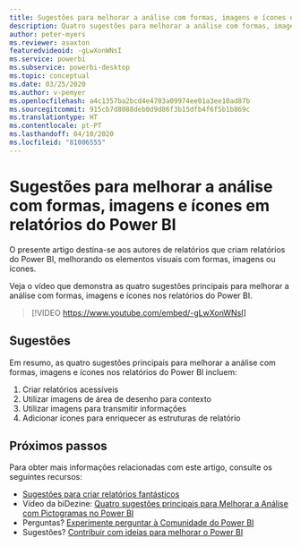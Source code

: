 ```yaml
---
title: Sugestões para melhorar a análise com formas, imagens e ícones em relatórios do Power BI
description: Quatro sugestões para melhorar a análise com formas, imagens e ícones nos elementos visuais de relatórios do Power BI, no Power BI Desktop ou no serviço Power BI.
author: peter-myers
ms.reviewer: asaxton
featuredvideoid: -gLwXonWNsI
ms.service: powerbi
ms.subservice: powerbi-desktop
ms.topic: conceptual
ms.date: 03/25/2020
ms.author: v-pemyer
ms.openlocfilehash: a4c1357ba2bcd4e4703a09974ee01a3ee10ad87b
ms.sourcegitcommit: 915cb7d8088deb0d9d86f3b15dfb4f6f5b1b869c
ms.translationtype: HT
ms.contentlocale: pt-PT
ms.lasthandoff: 04/10/2020
ms.locfileid: "81006555"
---
```

# <a name="tips-to-improve-analysis-with-shapes-images-and-icons-in-power-bi-reports"></a>Sugestões para melhorar a análise com formas, imagens e ícones em relatórios do Power BI

O presente artigo destina-se aos autores de relatórios que criam relatórios do Power BI, melhorando os elementos visuais com formas, imagens ou ícones.

Veja o vídeo que demonstra as quatro sugestões principais para melhorar a análise com formas, imagens e ícones nos relatórios do Power BI.

> [!VIDEO https://www.youtube.com/embed/-gLwXonWNsI]

## <a name="tips"></a>Sugestões

Em resumo, as quatro sugestões principais para melhorar a análise com formas, imagens e ícones nos relatórios do Power BI incluem:

1. Criar relatórios acessíveis
1. Utilizar imagens de área de desenho para contexto
1. Utilizar imagens para transmitir informações
1. Adicionar ícones para enriquecer as estruturas de relatório

## <a name="next-steps"></a>Próximos passos

Para obter mais informações relacionadas com este artigo, consulte os seguintes recursos:

- [Sugestões para criar relatórios fantásticos](../power-bi-reports-tips-and-tricks-for-creating.md)
- Vídeo da biDezine: [Quatro sugestões principais para Melhorar a Análise com Pictogramas no Power BI](https://www.youtube.com/watch?v=-gLwXonWNsI)
- Perguntas? [Experimente perguntar à Comunidade do Power BI](https://community.powerbi.com/)
- Sugestões? [Contribuir com ideias para melhorar o Power BI](https://ideas.powerbi.com/)
